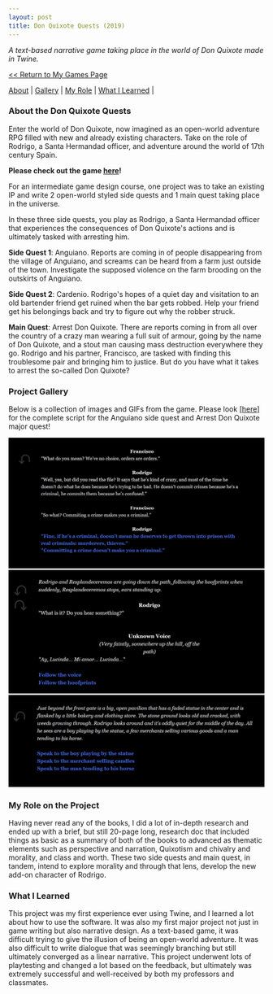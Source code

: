 ```yaml
---
layout: post
title: Don Quixote Quests (2019)
---
```

_A text-based narrative game taking place in the world of Don Quixote made in Twine._


<a href="/myGames"><< Return to My Games Page</a>

[About](#about-the-don-quixote-quests)	|	[Gallery](#project-gallery)	|	[My Role](#my-role-on-the-project)	|	[What I Learned](#what-i-learned)	|

### **About the Don Quixote Quests**
Enter the world of Don Quixote, now imagined as an open-world adventure RPG filled with new and already existing characters. Take on the role of Rodrigo, a Santa Hermandad officer, and adventure around the world of 17th century Spain. 

**Please check out the game [here](https://penguincoco.itch.io/don-quixote-narrative-assignment)!**

For an intermediate game design course, one project was to take an existing IP and write 2 open-world styled side quests and 1 main quest taking place in the universe. 

In these three side quests, you play as Rodrigo, a Santa Hermandad officer that experiences the consequences of Don Quixote's actions and is ultimately tasked with arresting him. 

**Side Quest 1**: Anguiano. Reports are coming in of people disappearing from the village of Anguiano, and screams can be heard from a farm just outside of the town. Investigate the supposed violence on the farm brooding on the outskirts of Anguiano.

**Side Quest 2**: Cardenio. Rodrigo's hopes of a quiet day and visitation to an old bartender friend get ruined when the bar gets robbed. Help your friend get his belongings back and try to figure out why the robber struck. 

**Main Quest**: Arrest Don Quixote. There are reports coming in from all over the country of a crazy man wearing a full suit of armour, going by the name of Don Quixote, and a stout man causing mass destruction everywhere they go. Rodrigo and his partner, Francisco, are tasked with finding this troublesome pair and bringing him to justice. But do you have what it takes to arrest the so-called Don Quixote? 


### **Project Gallery**

Below is a collection of images and GIFs from the game. Please look <a href="https://github.com/penguincoco-portfolio/penguincoco.github.io/blob/master/assets/artwork/MyGames/DonQuixote/ChuangSammy_MainQuest_ArrestDonQuixote.pdf" target="_blank">[here]</a> for the complete script for the Anguiano side quest and Arrest Don Quixote major quest!

![Don Quixote Screenshot1](/assets/artwork/MyGames/DonQuixote/DonQuixote_Screenshot2.jpg) 
![Don Quixote Screenshot2](/assets/artwork/MyGames/DonQuixote/DonQuixote_Cardenio_Screenshot2.jpg)
![Don Quixote Screenshot3](/assets/artwork/MyGames/DonQuixote/DonQuixote_AndresJuanHaldudo_Screenshot3.jpg)


### **My Role on the Project**
Having never read any of the books, I did a lot of in-depth research and ended up with a brief, but still 20-page long, research doc that included things as basic as a summary of both of the books to advanced as thematic elements such as perspective and narration, Quixotism and chivalry and morality, and class and worth. These two side quests and main quest, in tandem, intend to explore morality and through that lens, develop the new add-on character of Rodrigo. 


### **What I Learned**
This project was my first experience ever using Twine, and I learned a lot about how to use the software. It was also my first major project not just in game writing but also narrative design. As a text-based game, it was difficult trying to give the illusion of being an open-world adventure. It was also difficult to write dialogue that was seemingly branching but still ultimately converged as a linear narrative. This project underwent lots of playtesting and changed a lot based on the feedback, but ultimately was extremely successful and well-received by both my professors and classmates. 